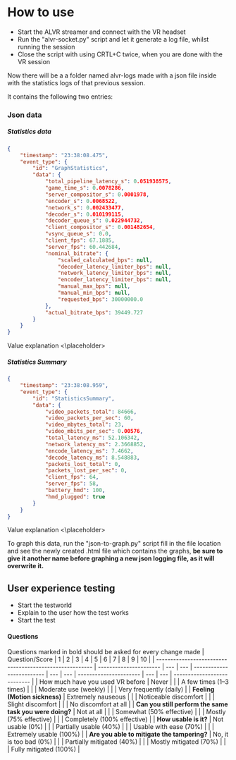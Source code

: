 # How to use
- Start the ALVR streamer and connect with the VR headset
- Run the "alvr-socket.py" script and let it generate a log file, whilst running the session
- Close the script with using CRTL+C twice, when you are done with the VR session
  
Now there will be a a folder named alvr-logs made with a json file inside with the statistics logs of that previous session.

It contains the following two entries:
### Json data
##### Statistics data
```json
{ 
    "timestamp": "23:38:08.475", 
    "event_type": { 
        "id": "GraphStatistics", 
        "data": { 
            "total_pipeline_latency_s": 0.051938575, 
            "game_time_s": 0.0078286, 
            "server_compositor_s": 0.0001978, 
            "encoder_s": 0.0068522, 
            "network_s": 0.002433477, 
            "decoder_s": 0.010199115, 
            "decoder_queue_s": 0.022944732, 
            "client_compositor_s": 0.001482654, 
            "vsync_queue_s": 0.0, 
            "client_fps": 67.1885, 
            "server_fps": 60.442684, 
            "nominal_bitrate": { 
                "scaled_calculated_bps": null, 
                "decoder_latency_limiter_bps": null, 
                "network_latency_limiter_bps": null, 
                "encoder_latency_limiter_bps": null, 
                "manual_max_bps": null, 
                "manual_min_bps": null, 
                "requested_bps": 30000000.0 
            }, 
            "actual_bitrate_bps": 39449.727 
        } 
    } 
} 
```
Value explanation <\placeholder>
##### Statistics Summary
```json
{ 
    "timestamp": "23:38:08.959", 
    "event_type": { 
        "id": "StatisticsSummary", 
        "data": { 
            "video_packets_total": 84666, 
            "video_packets_per_sec": 60, 
            "video_mbytes_total": 23, 
            "video_mbits_per_sec": 0.00576, 
            "total_latency_ms": 52.106342, 
            "network_latency_ms": 2.3668852, 
            "encode_latency_ms": 7.4662, 
            "decode_latency_ms": 8.548883, 
            "packets_lost_total": 0, 
            "packets_lost_per_sec": 0, 
            "client_fps": 64, 
            "server_fps": 58, 
            "battery_hmd": 100, 
            "hmd_plugged": true 
        } 
    } 
} 
```
Value explanation <\placeholder>

To graph this data, run the "json-to-graph.py" script fill in the file location and see the newly created .html file which contains the graphs, <b>be sure to give it another name before graphing a new json logging file, as it will overwrite it.</b>


## User experience testing
- Start the testworld
- Explain to the user how the test works
- Start the test

#### Questions
Questions marked in bold should be asked for every change made
| Question/Score                                          | 1                      | 2   | 3   | 4                         | 5   | 6   | 7                      | 8   | 9   | 10                          |
| ------------------------------------------------------- | ---------------------- | --- | --- | ------------------------- | --- | --- | ---------------------- | --- | --- | --------------------------- |
| How much have you used VR before                        | Never                  |     |     | A few times (1–3 times)   |     |     | Moderate use (weekly)  |     |     | Very frequently (daily)     |
| **Feeling (Motion sickness)**                           | Extremely nauseous     |     |     | Noticeable discomfort     |     |     | Slight discomfort      |     |     | No discomfort at all        |
| **Can you still perform the same task you were doing?** | Not at all             |     |     | Somewhat (50% effective)  |     |     | Mostly (75% effective) |     |     | Completely (100% effective) |
| **How usable is it?**                                   | Not usable (0%)        |     |     | Partially usable (40%)    |     |     | Usable with ease (70%) |     |     | Extremely usable (100%)     |
| **Are you able to mitigate the tampering?**             | No, it is too bad (0%) |     |     | Partially mitigated (40%) |     |     | Mostly mitigated (70%) |     |     | Fully mitigated (100%)      |

